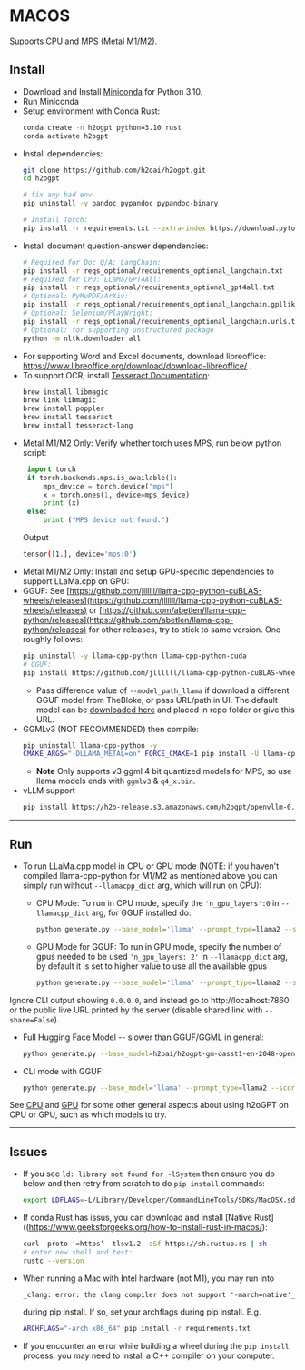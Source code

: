 # MACOS

Supports CPU and MPS (Metal M1/M2).

## Install
* Download and Install [Miniconda](https://docs.conda.io/en/latest/miniconda.html#macos-installers) for Python 3.10.
* Run Miniconda
* Setup environment with Conda Rust:
    ```bash
    conda create -n h2ogpt python=3.10 rust
    conda activate h2ogpt
    ```
* Install dependencies:
    ```bash
    git clone https://github.com/h2oai/h2ogpt.git
    cd h2ogpt

    # fix any bad env
    pip uninstall -y pandoc pypandoc pypandoc-binary
    
    # Install Torch:
    pip install -r requirements.txt --extra-index https://download.pytorch.org/whl/cpu
    ```
* Install document question-answer dependencies:
    ```bash
    # Required for Doc Q/A: LangChain:
    pip install -r reqs_optional/requirements_optional_langchain.txt
    # Required for CPU: LLaMa/GPT4All:
    pip install -r reqs_optional/requirements_optional_gpt4all.txt
    # Optional: PyMuPDF/ArXiv:
    pip install -r reqs_optional/requirements_optional_langchain.gpllike.txt
    # Optional: Selenium/PlayWright:
    pip install -r reqs_optional/requirements_optional_langchain.urls.txt
    # Optional: for supporting unstructured package
    python -m nltk.downloader all
* For supporting Word and Excel documents, download libreoffice: https://www.libreoffice.org/download/download-libreoffice/ .
* To support OCR, install [Tesseract Documentation](https://tesseract-ocr.github.io/tessdoc/Installation.html):
    ```bash
    brew install libmagic
    brew link libmagic
    brew install poppler
    brew install tesseract
    brew install tesseract-lang
    ```
* Metal M1/M2 Only:
   Verify whether torch uses MPS, run below python script:
     ```python
      import torch
      if torch.backends.mps.is_available():
          mps_device = torch.device("mps")
          x = torch.ones(1, device=mps_device)
          print (x)
      else:
          print ("MPS device not found.")
     ```
  Output
     ```bash
     tensor([1.], device='mps:0')
     ```
* Metal M1/M2 Only:  Install and setup GPU-specific dependencies to support LLaMa.cpp on GPU:
* GGUF:
  See [https://github.com/jllllll/llama-cpp-python-cuBLAS-wheels/releases](https://github.com/jllllll/llama-cpp-python-cuBLAS-wheels/releases) or [https://github.com/abetlen/llama-cpp-python/releases](https://github.com/abetlen/llama-cpp-python/releases) for other releases, try to stick to same version.  One roughly follows:
  ```bash
  pip uninstall -y llama-cpp-python llama-cpp-python-cuda
  # GGUF:
  pip install https://github.com/jllllll/llama-cpp-python-cuBLAS-wheels/releases/download/metal/llama_cpp_python-0.2.14-cp310-cp310-macosx_11_0_arm64.whl
  ```
  - Pass difference value of `--model_path_llama` if download a different GGUF model from TheBloke, or pass URL/path in UI. The default model can be [downloaded here](https://huggingface.co/TheBloke/Llama-2-7b-Chat-GGUF/resolve/main/llama-2-7b-chat.Q6_K.gguf) and placed in repo folder or give this URL.
* GGMLv3 (NOT RECOMMENDED) then compile:
    ```bash
    pip uninstall llama-cpp-python -y
    CMAKE_ARGS="-DLLAMA_METAL=on" FORCE_CMAKE=1 pip install -U llama-cpp-python==0.2.14 --no-cache-dir
    ```
  - **Note** Only supports v3 ggml 4 bit quantized models for MPS, so use llama models ends with `ggmlv3` & `q4_x.bin`.
* vLLM support
  ```bash
  pip install https://h2o-release.s3.amazonaws.com/h2ogpt/openvllm-0.28.1-py3-none-any.whl
  ```

---

## Run

* To run LLaMa.cpp model in CPU or GPU mode (NOTE: if you haven't compiled llama-cpp-python for M1/M2 as mentioned above you can simply run without `--llamacpp_dict` arg, which will run on CPU):
    
    * CPU Mode: To run in CPU mode, specify the `'n_gpu_layers':0` in `--llamacpp_dict` arg, for GGUF installed do:
      ```bash
      python generate.py --base_model='llama' --prompt_type=llama2 --score_model=None --langchain_mode='UserData' --user_path=user_path --model_path_llama=https://huggingface.co/TheBloke/Llama-2-7b-Chat-GGUF/resolve/main/llama-2-7b-chat.Q6_K.gguf --max_seq_len=4096 --llamacpp_dict="{'n_gpu_layers':0,'n_batch':128}"
      ```
    * GPU Mode for GGUF: To run in GPU mode, specify the number of gpus needed to be used `'n_gpu_layers: 2'` in `--llamacpp_dict` arg, by default it is set to higher value to use all the available gpus
       ```bash
      python generate.py --base_model='llama' --prompt_type=llama2 --score_model=None --langchain_mode='UserData' --user_path=user_path --model_path_llama=https://huggingface.co/TheBloke/Llama-2-7b-Chat-GGUF/resolve/main/llama-2-7b-chat.Q6_K.gguf --max_seq_len=4096
      ```
Ignore CLI output showing `0.0.0.0`, and instead go to http://localhost:7860 or the public live URL printed by the server (disable shared link with `--share=False`).

* Full Hugging Face Model -- slower than GGUF/GGML in general:
    ```bash
    python generate.py --base_model=h2oai/h2ogpt-gm-oasst1-en-2048-open-llama-7b --score_model=None --langchain_mode='UserData' --user_path=user_path
    ```

* CLI mode with GGUF:
    ```bash
    python generate.py --base_model='llama' --prompt_type=llama2 --score_model=None --langchain_mode='UserData' --user_path=user_path --cli=True --model_path_llama=https://huggingface.co/TheBloke/Llama-2-7b-Chat-GGUF/resolve/main/llama-2-7b-chat.Q6_K.gguf --max_seq_len=4096
    ```

See [CPU](README_CPU.md) and [GPU](README_GPU.md) for some other general aspects about using h2oGPT on CPU or GPU, such as which models to try.

---

## Issues

* If you see `ld: library not found for -lSystem` then ensure you do below and then retry from scratch to do `pip install` commands:
    ```bash
    export LDFLAGS=-L/Library/Developer/CommandLineTools/SDKs/MacOSX.sdk/usr/lib`
    ```
* If conda Rust has issus, you can download and install [Native Rust]((https://www.geeksforgeeks.org/how-to-install-rust-in-macos/):
    ```bash
    curl –proto ‘=https’ –tlsv1.2 -sSf https://sh.rustup.rs | sh
    # enter new shell and test:
    rustc --version
    ```
* When running a Mac with Intel hardware (not M1), you may run into
    ```text
    _clang: error: the clang compiler does not support '-march=native'_
    ```
    during pip install.  If so, set your archflags during pip install. E.g.
    ```bash
    ARCHFLAGS="-arch x86_64" pip install -r requirements.txt
    ```

* If you encounter an error while building a wheel during the `pip install` process, you may need to install a C++ compiler on your computer.
